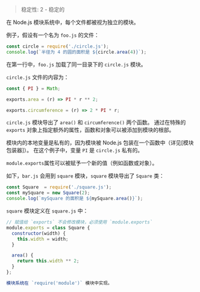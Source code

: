 
<!--introduced_in=v0.10.0-->

> 稳定性: 2 - 稳定的

<!--name=module-->

在 Node.js 模块系统中，每个文件都被视为独立的模块。

例子，假设有一个名为 `foo.js` 的文件：

```js
const circle = require('./circle.js');
console.log(`半径为 4 的圆的面积是 ${circle.area(4)}`);
```

在第一行中，`foo.js` 加载了同一目录下的 `circle.js` 模块。

`circle.js` 文件的内容为：

```js
const { PI } = Math;

exports.area = (r) => PI * r ** 2;

exports.circumference = (r) => 2 * PI * r;
```

`circle.js` 模块导出了 `area()` 和 `circumference()` 两个函数。
通过在特殊的 `exports` 对象上指定额外的属性，函数和对象可以被添加到模块的根部。

模块内的本地变量是私有的，因为模块被 Node.js 包装在一个函数中（详见[模块包装器]）。
在这个例子中，变量 `PI` 是 `circle.js` 私有的。

`module.exports`属性可以被赋予一个新的值（例如函数或对象）。

如下，`bar.js` 会用到 `square` 模块，`square` 模块导出了 `Square` 类：

```js
const Square  = require('./square.js');
const mySquare = new Square(2);
console.log(`mySquare 的面积是 ${mySquare.area()}`);
```

`square` 模块定义在 `square.js` 中：

```js
// 赋值给 `exports` 不会修改模块，必须使用 `module.exports`
module.exports = class Square {
  constructor(width) {
    this.width = width;
  }

  area() {
    return this.width ** 2;
  }
};

模块系统在 `require('module')` 模块中实现。

